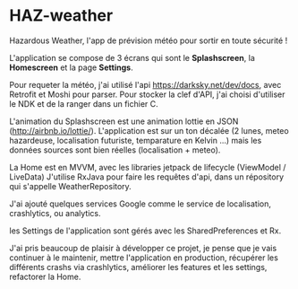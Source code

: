 # HAZ-weather

Hazardous Weather, l'app de prévision météo pour sortir en toute sécurité !

L'application se compose de 3 écrans qui sont le **Splashscreen**, la **Homescreen** et la page **Settings**.


Pour requeter la météo, j'ai utilisé l'api https://darksky.net/dev/docs, avec Retrofit et Moshi pour parser.
Pour stocker la clef d'API, j'ai choisi d'utiliser le NDK et de la ranger dans un fichier C.


L'animation du Splashscreen est une animation lottie en JSON (http://airbnb.io/lottie/). L'application est sur un ton décalée (2 lunes, meteo hazardeuse, localisation futuriste, temparature en Kelvin ...) mais les données sources sont bien réelles (localisation + meteo).

La Home est en MVVM, avec les libraries jetpack de lifecycle (ViewModel / LiveData)
J'utilise RxJava pour faire les requêtes d'api, dans un répository qui s'appelle WeatherRepository.

J'ai ajouté quelques services Google comme le service de localisation, crashlytics, ou analytics.

les Settings de l'application sont gérés avec les SharedPreferences et Rx.

J'ai pris beaucoup de plaisir à développer ce projet, je pense que je vais continuer à le maintenir, mettre l'application en production, récupérer les différents crashs via crashlytics, améliorer les features et les settings, refactorer la Home.
